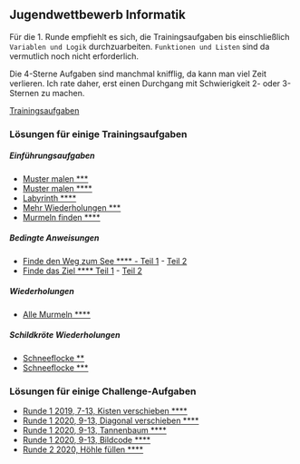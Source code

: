## Jugendwettbewerb Informatik

Für die 1. Runde empfiehlt es sich, die Trainingsaufgaben bis einschließlich 
`Variablen und Logik` durchzuarbeiten. `Funktionen und Listen` sind da vermutlich noch
nicht erforderlich.

Die 4-Sterne Aufgaben sind manchmal knifflig, da kann man viel Zeit verlieren. Ich rate daher, erst
einen Durchgang mit Schwierigkeit 2- oder 3-Sternen zu machen.

[Trainingsaufgaben](https://jwinf.de/contest/?filter=open)


### Lösungen für einige Trainingsaufgaben

##### Einführungsaufgaben

* [Muster malen ***](https://youtu.be/9OQZNqgCZr0)
* [Muster malen ****](https://youtu.be/3GsRVJHncBI)
* [Labyrinth ****](https://youtu.be/JmVyJHTA0rg)
* [Mehr Wiederholungen ***](https://youtu.be/qw2duMDOht8)
* [Murmeln finden ****](https://youtu.be/KY5n8UvQbL8)


##### Bedingte Anweisungen

* [Finde den Weg zum See **** - Teil 1](https://youtu.be/NqzblbEeFWI) - [Teil 2](https://youtu.be/BJRWdUek4Yo)
* [Finde das Ziel **** Teil 1](https://youtu.be/VJNxpL2FGw8) - [Teil 2](https://youtu.be/0UJKFQ5xN4U)


##### Wiederholungen

* [Alle Murmeln ****](https://youtu.be/8pexoQt4adg)

##### Schildkröte Wiederholungen

* [Schneeflocke **](https://youtu.be/V5vlW5HpTMM)
* [Schneeflocke ***](https://youtu.be/kOW3v_OcYhE)

### Lösungen für einige Challenge-Aufgaben

* [Runde 1 2019, 7-13, Kisten verschieben ****](https://youtu.be/Br1NTMCsFE8)
* [Runde 1 2020, 9-13, Diagonal verschieben ****](https://youtu.be/CpAANG502aM)
* [Runde 1 2020, 9-13, Tannenbaum ****](https://youtu.be/jYy0vt45edw)
* [Runde 1 2020, 9-13, Bildcode ****](https://youtu.be/CVrLfLfxIC8)
* [Runde 2 2020, Höhle füllen ****](https://youtu.be/Eex_FRz3_IY)







